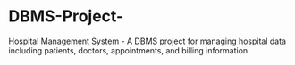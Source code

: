 # DBMS-Project-
Hospital Management System - A DBMS project for managing hospital data including patients, doctors, appointments, and billing information.
